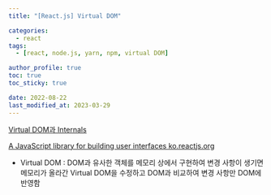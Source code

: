 ```yaml
---
title: "[React.js] Virtual DOM"

categories:
  - react
tags:
  - [react, node.js, yarn, npm, virtual DOM]

author_profile: true
toc: true
toc_sticky: true

date: 2022-08-22
last_modified_at: 2023-03-29
---
```


[Virtual DOM과 Internals](https://ko.reactjs.org/docs/faq-internals.html)

[A JavaScript library for building user interfaces
ko.reactjs.org](https://ko.reactjs.org/docs/faq-internals.html)

- Virtual DOM : DOM과 유사한 객체를 메모리 상에서 구현하여 변경 사항이 생기면 메모리가 올라간 Virtual DOM을 수정하고 DOM과 비교하여 변경 사항만 DOM에 반영함
